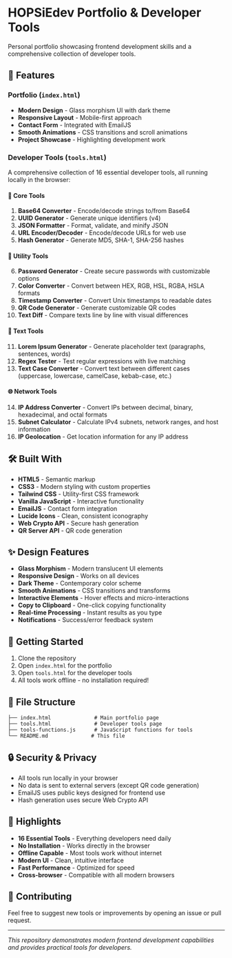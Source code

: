 # HOPSiEdev Portfolio & Developer Tools

Personal portfolio showcasing frontend development skills and a comprehensive collection of developer tools.

## 🚀 Features

### Portfolio (`index.html`)
- **Modern Design** - Glass morphism UI with dark theme
- **Responsive Layout** - Mobile-first approach
- **Contact Form** - Integrated with EmailJS
- **Smooth Animations** - CSS transitions and scroll animations
- **Project Showcase** - Highlighting development work

### Developer Tools (`tools.html`)
A comprehensive collection of 16 essential developer tools, all running locally in the browser:

#### 🔧 Core Tools
1. **Base64 Converter** - Encode/decode strings to/from Base64
2. **UUID Generator** - Generate unique identifiers (v4)
3. **JSON Formatter** - Format, validate, and minify JSON
4. **URL Encoder/Decoder** - Encode/decode URLs for web use
5. **Hash Generator** - Generate MD5, SHA-1, SHA-256 hashes

#### 🎨 Utility Tools
6. **Password Generator** - Create secure passwords with customizable options
7. **Color Converter** - Convert between HEX, RGB, HSL, RGBA, HSLA formats
8. **Timestamp Converter** - Convert Unix timestamps to readable dates
9. **QR Code Generator** - Generate customizable QR codes
10. **Text Diff** - Compare texts line by line with visual differences

#### 📝 Text Tools
11. **Lorem Ipsum Generator** - Generate placeholder text (paragraphs, sentences, words)
12. **Regex Tester** - Test regular expressions with live matching
13. **Text Case Converter** - Convert text between different cases (uppercase, lowercase, camelCase, kebab-case, etc.)

#### 🌐 Network Tools
14. **IP Address Converter** - Convert IPs between decimal, binary, hexadecimal, and octal formats
15. **Subnet Calculator** - Calculate IPv4 subnets, network ranges, and host information
16. **IP Geolocation** - Get location information for any IP address

## 🛠️ Built With

- **HTML5** - Semantic markup
- **CSS3** - Modern styling with custom properties
- **Tailwind CSS** - Utility-first CSS framework
- **Vanilla JavaScript** - Interactive functionality
- **EmailJS** - Contact form integration
- **Lucide Icons** - Clean, consistent iconography
- **Web Crypto API** - Secure hash generation
- **QR Server API** - QR code generation

## ✨ Design Features

- **Glass Morphism** - Modern translucent UI elements
- **Responsive Design** - Works on all devices
- **Dark Theme** - Contemporary color scheme
- **Smooth Animations** - CSS transitions and transforms
- **Interactive Elements** - Hover effects and micro-interactions
- **Copy to Clipboard** - One-click copying functionality
- **Real-time Processing** - Instant results as you type
- **Notifications** - Success/error feedback system

## 🚀 Getting Started

1. Clone the repository
2. Open `index.html` for the portfolio
3. Open `tools.html` for the developer tools
4. All tools work offline - no installation required!

## 📁 File Structure

```
├── index.html              # Main portfolio page
├── tools.html              # Developer tools page
├── tools-functions.js      # JavaScript functions for tools
└── README.md              # This file
```

## 🔒 Security & Privacy

- All tools run locally in your browser
- No data is sent to external servers (except QR code generation)
- EmailJS uses public keys designed for frontend use
- Hash generation uses secure Web Crypto API

## 🌟 Highlights

- **16 Essential Tools** - Everything developers need daily
- **No Installation** - Works directly in the browser
- **Offline Capable** - Most tools work without internet
- **Modern UI** - Clean, intuitive interface
- **Fast Performance** - Optimized for speed
- **Cross-browser** - Compatible with all modern browsers

## 🤝 Contributing

Feel free to suggest new tools or improvements by opening an issue or pull request.

---

*This repository demonstrates modern frontend development capabilities and provides practical tools for developers.*